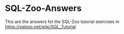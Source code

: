 # SQL-Zoo-Answers
This are the answers fot the SQL-Zoo tutorial exercises in https://sqlzoo.net/wiki/SQL_Tutorial
